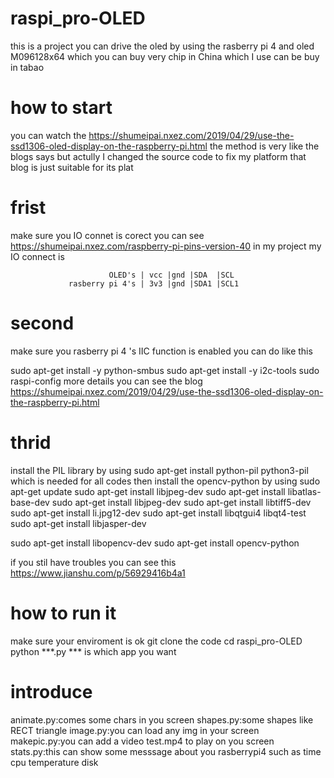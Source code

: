 # raspi_pro-OLED
this is a project you can drive the oled by using the rasberry pi 4 and oled M096128x64 which you can buy very chip in China
which I use can be buy in tabao 
# how to start
you can watch the https://shumeipai.nxez.com/2019/04/29/use-the-ssd1306-oled-display-on-the-raspberry-pi.html 
the method is very like the blogs says but actully I changed the source code to fix my platform 
that blog is just suitable for its plat
# frist
make sure you IO connet is corect you can see https://shumeipai.nxez.com/raspberry-pi-pins-version-40 
in my project my IO connect is 

                          OLED's | vcc |gnd |SDA  |SCL
                 rasberry pi 4's | 3v3 |gnd |SDA1 |SCL1
# second
make sure you rasberry pi 4 's IIC function is enabled 
you can do like this

   sudo apt-get install -y python-smbus
   sudo apt-get install -y i2c-tools
   sudo raspi-config
more details you can see the blog https://shumeipai.nxez.com/2019/04/29/use-the-ssd1306-oled-display-on-the-raspberry-pi.html
# thrid
install the PIL library by using 
  sudo apt-get install python-pil python3-pil 
which is needed for all codes
then
install the opencv-python by using
  sudo apt-get update
  sudo apt-get install libjpeg-dev
  sudo apt-get install libatlas-base-dev
  sudo apt-get install libjpeg-dev
  sudo apt-get install libtiff5-dev
  sudo apt-get install li.jpg12-dev
  sudo apt-get install libqtgui4 libqt4-test
  sudo apt-get install libjasper-dev

  sudo apt-get install libopencv-dev
  sudo apt-get install opencv-python

if you stil have troubles you can see this https://www.jianshu.com/p/56929416b4a1

# how to run it
make sure your enviroment is ok
git clone the code 
cd raspi_pro-OLED
python ***.py
*** is which app you want 
# introduce
animate.py:comes some chars in you screen
shapes.py:some shapes like RECT triangle 
image.py:you can load any img in your screen 
makepic.py:you can add a video test.mp4 to play on you screen
stats.py:this can show some messsage about you rasberrypi4 such as time cpu temperature disk
 

